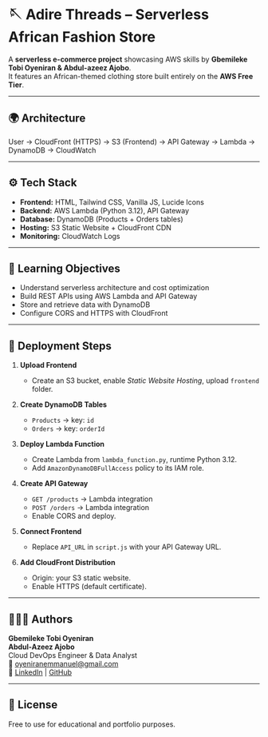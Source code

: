 # 🪡 Adire Threads – Serverless African Fashion Store

A **serverless e-commerce project** showcasing AWS skills by **Gbemileke Tobi Oyeniran & Abdul-azeez Ajobo**.  
It features an African-themed clothing store built entirely on the **AWS Free Tier**.

---

## 🌍 Architecture
User → CloudFront (HTTPS) → S3 (Frontend) → API Gateway → Lambda → DynamoDB → CloudWatch

---

## ⚙️ Tech Stack
- **Frontend:** HTML, Tailwind CSS, Vanilla JS, Lucide Icons  
- **Backend:** AWS Lambda (Python 3.12), API Gateway  
- **Database:** DynamoDB (Products + Orders tables)  
- **Hosting:** S3 Static Website + CloudFront CDN  
- **Monitoring:** CloudWatch Logs  

---

## 🧠 Learning Objectives
- Understand serverless architecture and cost optimization  
- Build REST APIs using AWS Lambda and API Gateway  
- Store and retrieve data with DynamoDB  
- Configure CORS and HTTPS with CloudFront  

---

## 🚀 Deployment Steps
1. **Upload Frontend**  
   - Create an S3 bucket, enable *Static Website Hosting*, upload `frontend` folder.

2. **Create DynamoDB Tables**  
   - `Products` → key: `id`  
   - `Orders` → key: `orderId`

3. **Deploy Lambda Function**  
   - Create Lambda from `lambda_function.py`, runtime Python 3.12.  
   - Add `AmazonDynamoDBFullAccess` policy to its IAM role.

4. **Create API Gateway**  
   - `GET /products` → Lambda integration  
   - `POST /orders` → Lambda integration  
   - Enable CORS and deploy.

5. **Connect Frontend**  
   - Replace `API_URL` in `script.js` with your API Gateway URL.

6. **Add CloudFront Distribution**  
   - Origin: your S3 static website.  
   - Enable HTTPS (default certificate).

---

## 👨🏽‍💻 Authors
**Gbemileke Tobi Oyeniran**  
**Abdul-Azeez Ajobo**  
Cloud DevOps Engineer & Data Analyst  
📧 oyeniranemmanuel@gmail.com  
🔗 [LinkedIn](https://linkedin.com/in/gbemilekeoyeniran) | [GitHub](https://github.com/emmant96)

---

## 🧾 License
Free to use for educational and portfolio purposes.
